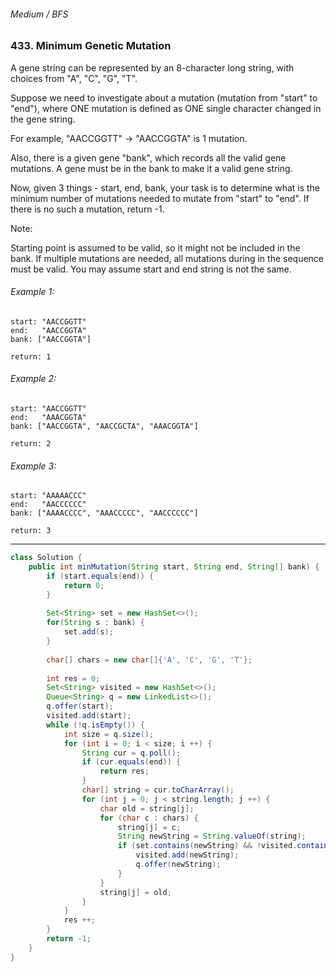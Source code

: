 ###### Medium / BFS

### 433. Minimum Genetic Mutation

A gene string can be represented by an 8-character long string, with choices from "A", "C", "G", "T".

Suppose we need to investigate about a mutation (mutation from "start" to "end"), where ONE mutation is defined as ONE single character changed in the gene string.

For example, "AACCGGTT" -> "AACCGGTA" is 1 mutation.

Also, there is a given gene "bank", which records all the valid gene mutations. A gene must be in the bank to make it a valid gene string.

Now, given 3 things - start, end, bank, your task is to determine what is the minimum number of mutations needed to mutate from "start" to "end". If there is no such a mutation, return -1.

Note:

Starting point is assumed to be valid, so it might not be included in the bank.
If multiple mutations are needed, all mutations during in the sequence must be valid.
You may assume start and end string is not the same.
 

###### Example 1:
```
start: "AACCGGTT"
end:   "AACCGGTA"
bank: ["AACCGGTA"]

return: 1
```

###### Example 2:
```
start: "AACCGGTT"
end:   "AAACGGTA"
bank: ["AACCGGTA", "AACCGCTA", "AAACGGTA"]

return: 2
```

###### Example 3:
```
start: "AAAAACCC"
end:   "AACCCCCC"
bank: ["AAAACCCC", "AAACCCCC", "AACCCCCC"]

return: 3
```

***

```java
class Solution {
    public int minMutation(String start, String end, String[] bank) {
        if (start.equals(end)) {
            return 0;
        }
        
        Set<String> set = new HashSet<>();
        for(String s : bank) {
            set.add(s);
        }
        
        char[] chars = new char[]{'A', 'C', 'G', 'T'};
        
        int res = 0;
        Set<String> visited = new HashSet<>();
        Queue<String> q = new LinkedList<>();
        q.offer(start);
        visited.add(start);
        while (!q.isEmpty()) {
            int size = q.size();
            for (int i = 0; i < size; i ++) {
                String cur = q.poll();
                if (cur.equals(end)) {
                    return res;
                }
                char[] string = cur.toCharArray();
                for (int j = 0; j < string.length; j ++) {
                    char old = string[j];
                    for (char c : chars) {
                        string[j] = c;
                        String newString = String.valueOf(string);
                        if (set.contains(newString) && !visited.contains(newString)) {
                            visited.add(newString);
                            q.offer(newString);
                        }
                    }
                    string[j] = old;
                }
            }
            res ++;
        }
        return -1;
    }
}
```
